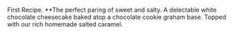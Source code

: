 First Recipe.
**The perfect paring of sweet and salty. A delectable white chocolate cheesecake baked atop a chocolate cookie graham base. Topped with our rich homemade salted caramel.
